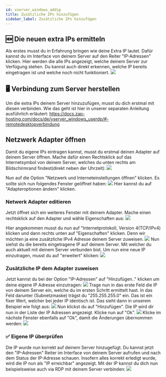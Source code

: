 ```yaml
---
id: vserver_windows_addip
title: Zusätzliche IPs hinzufügen
sidebar_label: Zusätzliche IPs hinzufügen
---
```


## 🆕 Die neuen extra IPs ermitteln
Als erstes musst du in Erfahrung bringen wie deine Extra IP lautet.
Dafür kannst du im Interface von deinem Server auf den Reiter "IP-Adressen" klicken.
Hier werden die alle IPs angezeigt, welche deinem Server zur Verfügung stehen.
Du kannst auch direkt erkennen, welche IP bereits eingetragen ist und welche noch nicht funktioniert.
![](https://screensaver01.zap-hosting.com/index.php/s/67wk6GoX3Nd3xei/preview)

## 🖥 Verbindung zum Server herstellen
Um die extra IPs deinem Server hinzuzufügen, musst du dich erstmal mit diesen verbinden.
Wie das geht ist hier in unserer separaten Anleitung ausführlich erläutert:
https://docs.zap-hosting.com/docs/de/vserver_windows_userdp/#-remotedesktopverbindung

##  Netzwerk Adapter öffnen
Damit du eigene IPs eintragen kannst, musst du erstmal deinen Adapter auf deinem Server öffnen.
Mache dafür einen Rechtsklick auf das Internetsymbol von deinem Server, welches du unten rechts am Bildschirmrand findest(direkt neben der Uhrzeit):
![](https://screensaver01.zap-hosting.com/index.php/s/9gHXLwgYC9KM3KL/preview)

Nun auf die Option "Netzwerk und Interneteinstellungen öffnen" klicken.
Es sollte sich nun folgendes Fenster geöffnet haben:
![](https://screensaver01.zap-hosting.com/index.php/s/SajCiLdixjxb9HQ/preview)
Hier kannst du auf "Adapteroptionen ändern" klicken.

### Netwerk Adapter editieren
Jetzt öffnet sich ein weiteres Fenster mit deinem Adapter.
Mache einen rechtsklick auf den Adapter und wähle Eigenschaften aus:
![](https://screensaver01.zap-hosting.com/index.php/s/DkDFNEAa6WNewNm/preview)

Hier angekommen musst du nun auf "Internetprotokoll, Version 4(TCP/IPv4) klicken und dann rechts unten auf "Eigenschaften" klicken.
Denn wir möchten ja eine zusätzliche IPv4 Adresse deinem Server zuweisen.
![](https://screensaver01.zap-hosting.com/index.php/s/5NSPoJPmwW4qLJb/preview)
Nun siehst du die bereits eingetragene IP auf deinem Server. Mit welcher du auch aktuell mit deinem Server verbunden bist.
Um nun eine neue IP einzutragen, musst du auf "erweitert" klicken:
![](https://screensaver01.zap-hosting.com/index.php/s/FH47MT8pkKmtSxG/preview)

### Zusätzliche IP dem Adapter zuweisen
Jetzt kannst du bei der Option "IP-Adressen" auf "Hinzufügen.." klicken um deine eigene IP Adresse einzutragen:
![](https://screensaver01.zap-hosting.com/index.php/s/WZXJ8xbCcg7Nkwb/preview)
Trage nun in das erste Feld die IP von deinem Server ein, welche du im ersten Schritt ermittelt hast.
In das Feld darunter (Subnetzmaske) trägst du "255.255.255.0" ein.
Das ist ein fixer Wert, welcher bei jeder IP identisch ist.
Das sieht dann in unserem Beispiel wie folgt aus:
![](https://screensaver01.zap-hosting.com/index.php/s/PX9WWnX8XtmeDof/preview)
Nun klickst du auf "Hinzufügen". Die IP wird dir nun in der Liste der IP Adressen angezeigt.
Klicke nun auf "Ok".
![](https://screensaver01.zap-hosting.com/index.php/s/9MREpgs8ifKH4GT/preview)
Klicke im nächste Fenster ebenfalls auf "Ok", damit die Änderungen übernommen werden:
![](https://screensaver01.zap-hosting.com/index.php/s/Zg49F34xKpxTQMP/preview)
### ✅ Eigene IP überprüfen
Die IP wurde nun korrekt auf deinem Server hinzugefügt.
Du kannst jetzt den "IP-Adressen" Reiter im Interface von deinem Server aufrufen und nach dem Status der IP-Adresse schauen.
Insofern alles korrekt erledigt wurde, wird die IP nun als "IP erreichbar" angezeigt.
Mit der IP kannst du dich nun beispielsweise auch via RDP mit deinem Server verbinden:
![](https://screensaver01.zap-hosting.com/index.php/s/N4zMpo7GKB4ZdXt/preview)



